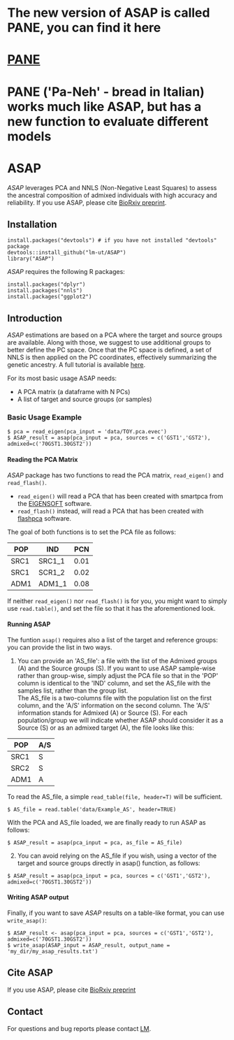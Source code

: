# The new version of ASAP is called PANE, you can find it here
# [PANE](https://github.com/lm-ut/PANE)
# PANE ('Pa-Neh' - bread in Italian) works much like ASAP, but has a new function to evaluate different models


# ASAP

*ASAP* leverages PCA and NNLS (Non-Negative Least Squares) to assess the ancestral composition of admixed individuals with high accuracy and reliability. If you use ASAP, please cite [BioRxiv preprint](https://www.biorxiv.org/content/10.1101/2024.05.06.592724v1).

## Installation

```
install.packages("devtools") # if you have not installed "devtools" package
devtools::install_github("lm-ut/ASAP")
library("ASAP")
```

*ASAP* requires the following R packages: 

```
install.packages("dplyr")
install.packages("nnls")
install.packages("ggplot2")
```

## Introduction

*ASAP* estimations are based on a PCA where the target and source groups are available. Along with those, we suggest to use additional groups to better define the PC space. Once that the PC space is defined, a set of NNLS is then applied on the PC coordinates, effectively summarizing the genetic ancestry. A full tutorial is available [here](https://lm-ut.github.io/ASAP/articles/Tutorial.html).

For its most basic usage ASAP needs:  

- A PCA matrix (a dataframe with N PCs)
- A list of target and source groups (or samples)

### Basic Usage Example
  
```
$ pca = read_eigen(pca_input = 'data/TOY.pca.evec')
$ ASAP_result = asap(pca_input = pca, sources = c('GST1','GST2'), admixed=c('70GST1.30GST2'))
```


#### Reading the PCA Matrix


*ASAP* package has two functions to read the PCA matrix, ```read_eigen()``` and ```read_flash()```.  
* ```read_eigen()``` will read a PCA that has been created with smartpca from the [EIGENSOFT](https://github.com/DReichLab/EIG) software.  
* ```read_flash()``` instead, will read a PCA that has been created with [flashpca](https://github.com/gabraham/flashpca) software.
   
The goal of both functions is to set the PCA file as follows:  
  
| POP | IND   | PCN |
| --- | ----  | ------- |
| SRC1 | SRC1_1 | 0.01 |
| SRC1 | SCR1_2 | 0.02 |
| ADM1 | ADM1_1 | 0.08 |
  
If neither ```read_eigen()``` nor ```read_flash()``` is for you, you might want to simply use ```read.table()```, and set the file so that it has the aforementioned look.  


#### Running ASAP

  
The funtion ```asap()``` requires also a list of the target and reference groups: you can provide the list in two ways.

1) You can provide an 'AS_file': a file with the list of the Admixed groups (A) and the Source groups (S). If you want to use ASAP sample-wise rather than group-wise, simply adjust the PCA file so that in the 'POP' column is identical to the 'IND' column, and set the AS_file with the samples list, rather than the group list.   
The AS_file is a two-columns file with the population list on the first column, and the 'A/S' information on the second column. The 'A/S' information stands for Admixed (A) or Source (S). For each population/group we will indicate whether ASAP should consider it as a Source (S) or as an admixed target (A), the file looks like this:  

| POP | A/S |
| --- | --- |
| SRC1 | S |
| SRC2 | S |
| ADM1 | A |

To read the AS_file, a simple ```read_table(file, header=T)``` will be sufficient.   

```
$ AS_file = read.table('data/Example_AS', header=TRUE)
```

With the PCA and AS_file loaded, we are finally ready to run ASAP as follows:

```
$ ASAP_result = asap(pca_input = pca, as_file = AS_file)
```
  
2) You can avoid relying on the AS_file if you wish, using a vector of the target and source groups directly in asap() function, as follows:
  
```
$ ASAP_result = asap(pca_input = pca, sources = c('GST1','GST2'), admixed=c('70GST1.30GST2'))
```

#### Writing ASAP output
  
Finally, if you want to save *ASAP* results on a table-like format, you can use ```write_asap()```:
  
```
$ ASAP_result <- asap(pca_input = pca, sources = c('GST1','GST2'), admixed=c('70GST1.30GST2'))
$ write_asap(ASAP_input = ASAP_result, output_name = 'my_dir/my_asap_results.txt')
```

## Cite ASAP

If you use ASAP, please cite [BioRxiv preprint](https://www.biorxiv.org/content/10.1101/2024.05.06.592724v1)

## Contact

For questions and bug reports please contact [LM](mailto:ludovica.molinaro@kuleuven.be).
